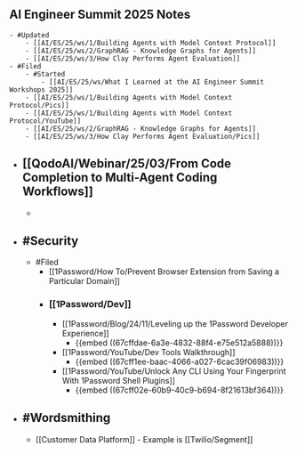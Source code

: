 ## AI Engineer Summit 2025 Notes
	- #Updated
		- [[AI/ES/25/ws/1/Building Agents with Model Context Protocol]]
		- [[AI/ES/25/ws/2/GraphRAG - Knowledge Graphs for Agents]]
		- [[AI/ES/25/ws/3/How Clay Performs Agent Evaluation]]
	- #Filed
		- #Started
			- [[AI/ES/25/ws/What I Learned at the AI Engineer Summit Workshops 2025]]
		- [[AI/ES/25/ws/1/Building Agents with Model Context Protocol/Pics]]
		- [[AI/ES/25/ws/1/Building Agents with Model Context Protocol/YouTube]]
		- [[AI/ES/25/ws/2/GraphRAG - Knowledge Graphs for Agents]]
		- [[AI/ES/25/ws/3/How Clay Performs Agent Evaluation/Pics]]
- ## [[QodoAI/Webinar/25/03/From Code Completion to Multi-Agent Coding Workflows]]
	-
- ## #Security
	- #Filed
		- [[1Password/How To/Prevent Browser Extension from Saving a Particular Domain]]
		- ### [[1Password/Dev]]
			- [[1Password/Blog/24/11/Leveling up the 1Password Developer Experience]]
				- {{embed ((67cffdae-6a3e-4832-88f4-e75e512a5888))}}
			- [[1Password/YouTube/Dev Tools Walkthrough]]
				- {{embed ((67cff1ee-baac-4066-a027-6cac39f06983))}}
			- [[1Password/YouTube/Unlock Any CLI Using Your Fingerprint With 1Password Shell Plugins]]
				- {{embed ((67cff02e-60b9-40c9-b694-8f21613bf364))}}
- ## #Wordsmithing
	- [[Customer Data Platform]] - Example is [[Twilio/Segment]]